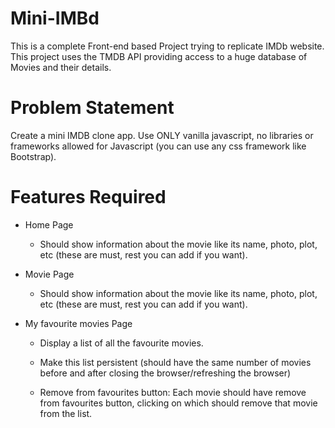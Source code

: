 # Mini-IMBd

This is a complete Front-end based Project trying to replicate IMDb website. This project uses the TMDB API providing access to a huge database of Movies and their details.

# Problem Statement

Create a mini IMDB clone app. Use ONLY vanilla javascript, no libraries or frameworks allowed for Javascript (you can use any css framework like Bootstrap).

# Features Required

* Home Page

  - Should show information about the movie like its name, photo, plot, etc (these are must, rest you can add if you want).
  
* Movie Page
 
  - Should show information about the movie like its name, photo, plot, etc (these are must, rest you can add if you want).


* My favourite movies Page

  - Display a list of all the favourite movies.
  
  - Make this list persistent (should have the same number of movies before and after closing the browser/refreshing the browser)
  
  - Remove from favourites button: Each movie should have remove from favourites button, clicking on which should remove that movie from the list.
